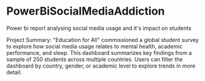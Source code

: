 # PowerBiSocialMediaAddiction
Power bi report analysing social media usage and it's impact on students 

Project Summary:
"Education for All" commissioned a global student survey to explore how social media usage relates to mental health, academic performance, and sleep. This dashboard summarizes key findings from a sample of 250 students across multiple countries. Users can filter the dashboard by country, gender, or academic level to explore trends in more detail.



